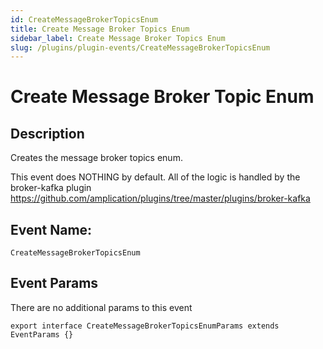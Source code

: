 ```yaml
---
id: CreateMessageBrokerTopicsEnum
title: Create Message Broker Topics Enum
sidebar_label: Create Message Broker Topics Enum
slug: /plugins/plugin-events/CreateMessageBrokerTopicsEnum
---
```


# Create Message Broker Topic Enum

## Description

Creates the message broker topics enum. 

This event does NOTHING by default. All of the logic is handled by the broker-kafka plugin https://github.com/amplication/plugins/tree/master/plugins/broker-kafka

## Event Name:
`CreateMessageBrokerTopicsEnum`

## Event Params

There are no additional params to this event
```tsx
export interface CreateMessageBrokerTopicsEnumParams extends EventParams {}
```

